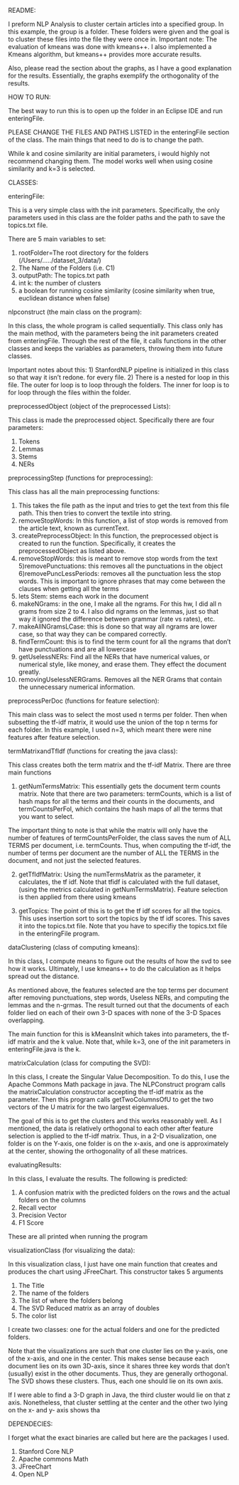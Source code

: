 ﻿README:I preform NLP Analysis to cluster certain articles into a specified group. In this example, the group is a folder. These folders were given and the goal is to cluster these files into the file they were once in. Important note: The evaluation of kmeans was done with kmeans++. I also implemented a Kmeans algorithm, but kmeans++ provides more accurate results. Also, please read the section about the graphs, as I have a good explanation for the results. Essentially, the graphs exemplify the orthogonality of the results.HOW TO RUN:The best way to run this is to open up the folder in an Eclipse IDE and run enteringFile. PLEASE CHANGE THE FILES AND PATHS LISTED in the enteringFile section of the class. The main things that need to do is to change the path. While k and cosine similarity are initial parameters, i would highly not recommend changing them. The model works well when using cosine similarity and k=3 is selected. CLASSES:enteringFile:This is a very simple class with the init parameters. Specifically, the only parameters used in this class are the folder paths and the path to save the topics.txt file.There are 5 main variables to set:1) rootFolder=The root directory for the folders (/Users/…../dataset_3/data/)2) The Name of the Folders (i.e. C1)3) outputPath: The topics.txt path4) int k: the number of clusters5) a boolean for running cosine similarity (cosine similarity when true, euclidean distance when false)nlpconstruct (the main class on the program):In this class, the whole program is called sequentially. This class only has the main method, with the parameters being the init parameters created from enteringFile. Through the rest of the file, it calls functions in the other classes and keeps the variables as parameters, throwing them into future classes.Important notes about this: 1) StanfordNLP pipeline is initialized in this class so that way it isn’t redone. for every file. 2) There is a nested for loop in this file. The outer for loop is to loop through the folders. The inner for loop is to for loop through the files within the folder.preprocessedObject  (object of the preprocessed Lists):This class is made the preprocessed object. Specifically there are four parameters:1) Tokens2) Lemmas3) Stems4) NERspreprocessingStep (functions for preprocessing):This class has all the main preprocessing functions:1) This takes the file path as the input and tries to get the text from this file path. This then tries to convert the textile into string.2) removeStopWords: In this function, a list of stop words is removed from the article text, known as currentText.3) createPreprocessObject: In this function, the preprocessed object is created to run the function. Specifically, it creates the preprocessedObject as listed above.4) removeStopWords: this is meant to remove stop words from the text5)removePunctuations: this removes all the punctuations in the object6)removePuncLessPeriods: removes all the punctuation less the stop words. This is important to ignore phrases that may come between the clauses when getting all the terms7) lets Stem: stems each work in the document8) makeNGrams: in the one, I make all the ngrams. For this hw, I did all n grams from size 2 to 4. I also did ngrams on the lemmas, just so that way it ignored the difference between grammar (rate vs rates), etc.9) makeAllNGramsLCase: this is done so that way all ngrams are lower case, so that way they can be compared correctly.10) findTermCount: this is to find the term count for all the ngrams that don’t have punctuations and are all lowercase11) getUselessNERs: Find all the NERs that have numerical values, or numerical style, like money, and erase them. They effect the document greatly.12) removingUselessNERGrams. Removes all the NER Grams that contain the unnecessary numerical information.preprocessPerDoc (functions for feature selection):This main class was to select the most used n terms per folder. Then when subsetting the tf-idf matrix, it would use the union of the top n terms for each folder. In this example, I used n=3, which meant there were nine features after feature selection.termMatrixandTfIdf (functions for creating the java class):This class creates both the term matrix and the tf-idf Matrix. There are three main functions1) getNumTermsMatrix: This essentially gets the document term counts matrix. Note that there are two parameters: termCounts, which is a list of hash maps for all the terms and their counts in the documents, and termCountsPerFol, which contains the hash maps of all the terms that you want to select. The important thing to note is that while the matrix will only have the number of features of termCountsPerFolder, the class saves the num of ALL TERMS per document, i.e. termCounts. Thus, when computing the tf-idf, the number of terms per document are the number of ALL the TERMS in the document, and not just the selected features.2) getTfIdfMatrix: Using the numTermsMatrix as the parameter, it calculates, the tf idf. Note that tfidf is calculated with the full dataset, (using the metrics calculated in getNumTermsMatrix). Feature selection is then applied from there using kmeans3) getTopics: The point of this is to get the tf idf scores for all the topics. This uses insertion sort to sort the topics by the tf idf scores. This saves it into the topics.txt file. Note that you have to specifiy the topics.txt file in the enteringFile program.dataClustering (class of computing kmeans):In this class, I compute means to figure out the results of how the svd to see how it works. Ultimately, I use kmeans++ to do the calculation as it helps spread out the distance.As mentioned above, the features selected are the top terms per document after removing punctuations, step words, Useless NERs, and computing the lemmas and the n-grmas. The result turned out that the documents of each folder lied on each of their own 3-D spaces with none of the 3-D Spaces overlapping.The main function for this is kMeansInit which takes into parameters, the tf-idf matrix and the k value. Note that, while k=3, one of the init parameters in enteringFile.java is the k.matrixCalculation (class for computing the SVD):In this class, I create the Singular Value Decomposition. To do this, I use the Apache Commons Math package in java. The NLPConstruct program calls the matrixCalculation constructor accepting the tf-idf matrix as the parameter. Then this program calls getTwoColumnsOfU to get the two vectors of the U matrix for the two largest eigenvalues. The goal of this is to get the clusters and this works reasonably well. As I mentioned, the data is relatively orthogonal to each other after feature selection is applied to the tf-idf matrix. Thus, in a 2-D visualization, one folder is on the Y-axis, one folder is on the x-axis, and one is approximately at the center, showing the orthogonality of all these matrices.evaluatingResults:In this class, I evaluate the results. The following is predicted:1) A confusion matrix with the predicted folders on the rows and the actual folders on the columns2) Recall vector3) Precision Vector4) F1 ScoreThese are all printed when running the programvisualizationClass (for visualizing the data): In this visualization class, I just have one main function that creates and produces the chart using JFreeChart. This constructor takes 5 arguments1) The Title2) The name of the folders3) The list of where the folders belong4) The SVD Reduced matrix as an array of doubles5) The color listI create two classes: one for the actual folders and one for the predicted folders.Note that the visualizations are such that one cluster lies on the y-axis, one of the x-axis, and one in the center. This makes sense because each document lies on its own 3D-axis, since it shares three key words that don’t (usually) exist in the other documents. Thus, they are generally orthogonal. The SVD shows these clusters. Thus, each one should lie on its own axis.If I were able to find a 3-D graph in Java, the third cluster would lie on that z axis. Nonetheless, that cluster settling at the center and the other two lying on the x- and y- axis shows thaDEPENDECIES:I forget what the exact binaries are called but here are the packages I used. 1) Stanford Core NLP 2) Apache commons Math3) JFreeChart4) Open NLP
